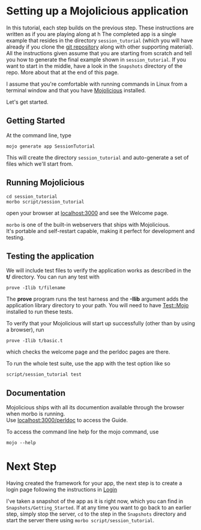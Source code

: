 # Setting up a Mojolicious application

In this tutorial, each step builds on the previous step.
These instructions are written as if you are playing along at h
The completed app is a single example that resides in
the directory `session_tutorial` (which you will have already if you clone the 
[git repository](https://github.com/duffee/Mojolicious_session_example) 
along with other supporting material).
All the instructions given assume that you are starting
from scratch and tell you how to generate the final example
shown in `session_tutorial`.
If you want to start in the middle, have a look in the `Snapshots` directory of the repo.
More about that at the end of this page.

I assume that you're comfortable with running commands in Linux from a terminal window
and that you have [Mojolicious](http://mojolicious.org/) installed.

Let's get started.

## Getting Started

At the command line, type
```
mojo generate app SessionTutorial
```
This will create the directory `session_tutorial` and auto-generate a set of files which
we'll start from.

## Running Mojolicious

```
cd session_tutorial
morbo script/session_tutorial
```

open your browser at 
[localhost:3000](http://localhost:3000) 
and see the Welcome page.

`morbo` is one of the built-in webservers that ships with Mojolicious.  
It's portable and self-restart capable, making it perfect for development and testing.

## Testing the application

We will include test files to verify the application works as described
in the **t/** directory.
You can run any test with
```
prove -Ilib t/filename
```
The **prove** program runs the test harness and the **-Ilib** argument 
adds the application library directory to your path.
You will need to have 
[Test::Mojo](https://metacpan.org/pod/Test::Mojo) installed to run these tests.   

To verify that your Mojolicious will start up successfully (other than by using a browser), run
```
prove -Ilib t/basic.t
```
which checks the welcome page and the perldoc pages are there.

To run the whole test suite, use the app with the test option like so
```
script/session_tutorial test
```

## Documentation

Mojolicious ships with all its documention available through the browser
when morbo is running.  
Use 
[localhost:3000/perldoc](http://localhost:3000/perldoc "Mojolicious Guides") 
to access the Guide.

To access the command line help for the mojo command, use
```
mojo --help
```

# Next Step

Having created the framework for your app, the next step is
to create a login page following the instructions in [Login](Login.md)

I've taken a snapshot of the app as it is right now, 
which you can find in `Snapshots/Getting_Started`.
If at any time you want to go back to an earlier step,
simply stop the server, `cd` to the step in the `Snapshots` directory
and start the server there using `morbo script/session_tutorial`.
